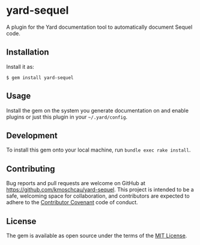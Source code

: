 # yard-sequel

A plugin for the Yard documentation tool to automatically document
Sequel code.

## Installation

Install it as:

    $ gem install yard-sequel

## Usage

Install the gem on the system you generate documentation on and enable
plugins or just this plugin in your `~/.yard/config`.

## Development

To install this gem onto your local machine, run
`bundle exec rake install`.

## Contributing

Bug reports and pull requests are welcome on GitHub at
https://github.com/kmoschcau/yard-sequel.
This project is intended to be a safe, welcoming space for
collaboration, and contributors are expected to adhere to the
[Contributor Covenant](http://contributor-covenant.org) code of
conduct.

## License

The gem is available as open source under the terms of the
[MIT License](http://opensource.org/licenses/MIT).

